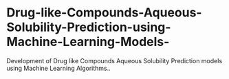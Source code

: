 # Drug-like-Compounds-Aqueous-Solubility-Prediction-using-Machine-Learning-Models-
Development of Drug like Compounds Aqueous Solubility Prediction models using Machine Learning Algorithms..
